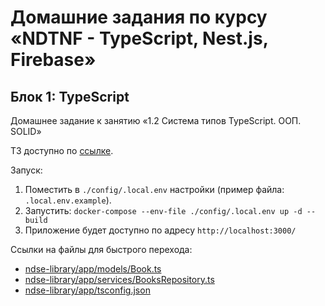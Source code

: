 # Домашние задания по курсу «NDTNF - TypeScript, Nest.js, Firebase»

## Блок 1: TypeScript

Домашнее задание к занятию «1.2 Система типов TypeScript. ООП. SOLID»

ТЗ доступно по [ссылке](https://github.com/netology-code/ndtnf-homeworks/blob/master/002-TypeScript).


Запуск: 
1) Поместить в `./config/.local.env` настройки (пример файла: `.local.env.example`).
2) Запустить: `docker-compose --env-file ./config/.local.env up -d --build`
3) Приложение будет доступно по адресу `http://localhost:3000/`

Ссылки на файлы для быстрого перехода:
* [ndse-library/app/models/Book.ts](ndse-library/app/models/Book.ts)
* [ndse-library/app/services/BooksRepository.ts](ndse-library/app/services/BooksRepository.ts)
* [ndse-library/app/tsconfig.json](ndse-library/app/tsconfig.json)
